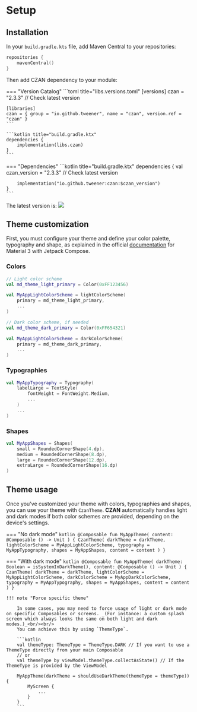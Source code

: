 # Setup

## Installation
In your `build.gradle.kts` file, add Maven Central to your repositories:

```kotlin title="build.gradle.ktx"
repositories {
    mavenCentral()
}
```

Then add CZAN dependency to your module:

=== "Version Catalog"
    ```toml title="libs.versions.toml"
    [versions]
    czan = "2.3.3" // Check latest version

    [libraries]
    czan = { group = "io.github.tweener", name = "czan", version.ref = "czan" }
    ```

    ```kotlin title="build.gradle.ktx"
    dependencies {
        implementation(libs.czan)
    }
    ```
=== "Dependencies"
    ```kotlin title="build.gradle.ktx"
    dependencies {
        val czan_version = "2.3.3" // Check latest version

        implementation("io.github.tweener:czan:$czan_version")
    }
    ```

The latest version is: [![](https://img.shields.io/maven-metadata/v?metadataUrl=https%3A%2F%2Fs01.oss.sonatype.org%2Fservice%2Flocal%2Frepo_groups%2Fpublic%2Fcontent%2Fio%2Fgithub%2Ftweener%2Fczan%2Fmaven-metadata.xml)](https://central.sonatype.com/artifact/io.github.tweener/czan)

## Theme customization

First, you must configure your theme and define your color palette, typography and shape, as explained in the
official [documentation](https://developer.android.com/jetpack/compose/designsystems/material3#material-theming) for Material 3 with Jetpack Compose.

### Colors

```kotlin
// Light color scheme
val md_theme_light_primary = Color(0xFF123456)

val MyAppLightColorScheme = lightColorScheme(
    primary = md_theme_light_primary,
    ...
)

// Dark color scheme, if needed
val md_theme_dark_primary = Color(0xFF654321)

val MyAppLightColorScheme = darkColorScheme(
    primary = md_theme_dark_primary,
    ...
)
```

### Typographies

```kotlin
val MyAppTypography = Typography(
    labelLarge = TextStyle(
        fontWeight = FontWeight.Medium,
        ...
    )
    ...
)
```

### Shapes

```kotlin
val MyAppShapes = Shapes(
    small = RoundedCornerShape(4.dp),
    medium = RoundedCornerShape(8.dp),
    large = RoundedCornerShape(12.dp),
    extraLarge = RoundedCornerShape(16.dp)
)

```

## Theme usage

Once you've customized your theme with colors, typographies and shapes, you can use your theme with `CzanTheme`. **CZAN** automatically handles light and dark modes if both color schemes are provided, depending on the device's settings.

=== "No dark mode"
    ```kotlin
    @Composable
    fun MyAppTheme(
        content: @Composable () -> Unit
    ) {
        CzanTheme(
            darkTheme = darkTheme,
            lightColorScheme = MyAppLightColorScheme,
            typography = MyAppTypography,
            shapes = MyAppShapes,
            content = content
        )
    }
    ```

=== "With dark mode"
    ```kotlin
    @Composable
    fun MyAppTheme(
        darkTheme: Boolean = isSystemInDarkTheme(),
        content: @Composable () -> Unit
    ) {
        CzanTheme(
            darkTheme = darkTheme,
            lightColorScheme = MyAppLightColorScheme,
            darkColorScheme = MyAppDarkColorScheme,
            typography = MyAppTypography,
            shapes = MyAppShapes,
            content = content
        )
    }
    ```

    !!! note "Force specific theme"

        In some cases, you may need to force usage of light or dark mode on specific Composables or screens. _(For instance: a custom splash screen which always looks the same on both light and dark modes.)_<br/><br/>
        You can achieve this by using `ThemeType`.

        ```kotlin
        val themeType: ThemeType = ThemeType.DARK // If you want to use a ThemeType directly from your main Composable
        // or
        val themeType by viewModel.themeType.collectAsState() // If the ThemeType is provided by the ViewModel 

        MyAppTheme(darkTheme = shouldUseDarkTheme(themeType = themeType)) {
            MyScreen {
                ...
            }
        }
        ```
